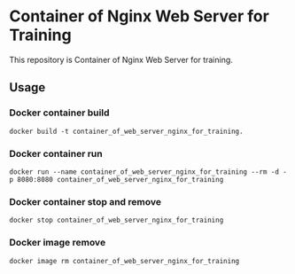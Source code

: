 # Container of Nginx Web Server for Training

This repository is Container of Nginx Web Server for training.

## Usage

### Docker container build

`docker build -t container_of_web_server_nginx_for_training.`

### Docker container run

`docker run --name container_of_web_server_nginx_for_training --rm -d -p 8080:8080 container_of_web_server_nginx_for_training`

### Docker container stop and remove

`docker stop container_of_web_server_nginx_for_training`

### Docker image remove

`docker image rm container_of_web_server_nginx_for_training`
